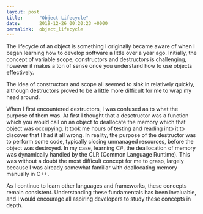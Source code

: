 ```yaml
---
layout: post
title:      "Object Lifecycle"
date:       2019-12-26 00:20:23 +0000
permalink:  object_lifecycle
---
```



The lifecycle of an object is something I originally became aware of when I began learning how to develop software a little over a year ago. Initially, the concept of variable scope, constructors and destructors is challenging, however it makes a ton of sense once you understand how to use objects effectively.

The idea of constructors and scope all seemed to sink in relatively quickly, although destructors proved to be a little more difficult for me to wrap my head around.

When I first encountered destructors, I was confused as to what the purpose of them was. At first I thought that a desctructor was a function which you would call on an object to deallocate the memory which that object was occupying. It took me hours of testing and reading into it to discover that I had it all wrong. In reality, the purpose of the destructor was to perform some code, typically closing unmanaged resources, before the object was destroyed. In my case, learning C#, the deallocation of memory was dynamically handled by the CLR (Common Language Runtime). This was without a doubt the most difficult concept for me to grasp, largely because I was already somewhat familiar with deallocating memory manually in C++.

As I continue to learn other languages and frameworks, these concepts remain consistent. Understanding these fundamentals has been invaluable, and I would encourage all aspiring developers to study these concepts in depth.
